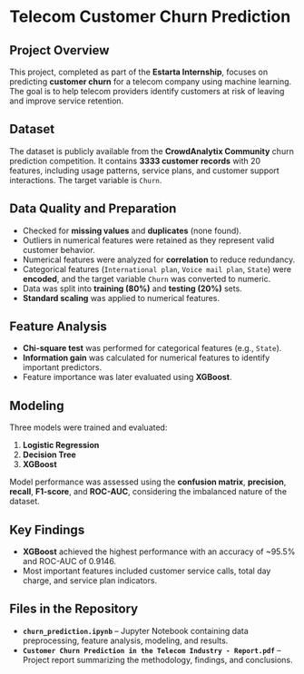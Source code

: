 # Telecom Customer Churn Prediction

## Project Overview
This project, completed as part of the **Estarta Internship**, focuses on predicting **customer churn** for a telecom company using machine learning. The goal is to help telecom providers identify customers at risk of leaving and improve service retention.

## Dataset
The dataset is publicly available from the **CrowdAnalytix Community** churn prediction competition. It contains **3333 customer records** with 20 features, including usage patterns, service plans, and customer support interactions. The target variable is `Churn`.

## Data Quality and Preparation
- Checked for **missing values** and **duplicates** (none found).  
- Outliers in numerical features were retained as they represent valid customer behavior.  
- Numerical features were analyzed for **correlation** to reduce redundancy.  
- Categorical features (`International plan`, `Voice mail plan`, `State`) were **encoded**, and the target variable `Churn` was converted to numeric.  
- Data was split into **training (80%)** and **testing (20%)** sets.  
- **Standard scaling** was applied to numerical features.

## Feature Analysis
- **Chi-square test** was performed for categorical features (e.g., `State`).  
- **Information gain** was calculated for numerical features to identify important predictors.  
- Feature importance was later evaluated using **XGBoost**.

## Modeling
Three models were trained and evaluated:  
1. **Logistic Regression**  
2. **Decision Tree**  
3. **XGBoost**  

Model performance was assessed using the **confusion matrix**, **precision**, **recall**, **F1-score**, and **ROC-AUC**, considering the imbalanced nature of the dataset.

## Key Findings
- **XGBoost** achieved the highest performance with an accuracy of ~95.5% and ROC-AUC of 0.9146.  
- Most important features included customer service calls, total day charge, and service plan indicators.  

## Files in the Repository
- **`churn_prediction.ipynb`** – Jupyter Notebook containing data preprocessing, feature analysis, modeling, and results.  
- **`Customer Churn Prediction in the Telecom Industry - Report.pdf`** – Project report summarizing the methodology, findings, and conclusions.  
